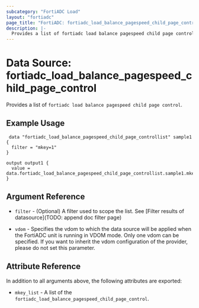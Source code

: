 ```yaml
---
subcategory: "FortiADC Load"
layout: "fortiadc"
page_title: "FortiADC: fortiadc_load_balance_pagespeed_child_page_control"
description: |-
  Provides a list of fortiadc load balance pagespeed child page control
---
```


# Data Source: fortiadc_load_balance_pagespeed_child_page_control
Provides a list of `fortiadc load balance pagespeed child page control`.

## Example Usage

```hcl
 data "fortiadc_load_balance_pagespeed_child_page_controllist" sample1 {
  filter = "mkey=1"
}

output output1 {
  value = data.fortiadc_load_balance_pagespeed_child_page_controllist.sample1.mkey_list
}
```

## Argument Reference

* `filter` - (Optional) A filter used to scope the list. See [Filter results of datasource](TODO: append doc filter page)

* `vdom` - Specifies the vdom to which the data source will be applied when the FortiADC unit is running in VDOM mode. Only one vdom can be specified. If you want to inherit the vdom configuration of the provider, please do not set this parameter.

## Attribute Reference

In addition to all arguments above, the following attributes are exported:

* `mkey_list` -  A list of the `fortiadc_load_balance_pagespeed_child_page_control`.

